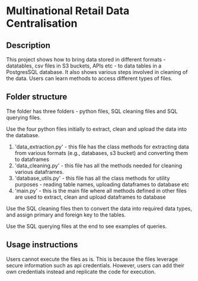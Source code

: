 # Multinational Retail Data Centralisation

## Description
This project shows how to bring data stored in different formats - datatables, csv files in S3 buckets, APIs etc - to data tables in a PostgresSQL database. It also shows various steps involved in cleaning of the data. Users can learn methods to access different types of files.

## Folder structure
The folder has three folders - python files, SQL cleaning files and SQL querying files. 

Use the four python files initially to extract, clean and upload the data into the database. 
1. 'data_extraction.py' - this file has the class methods for extracting data from various formats (e.g., databases, s3 bucket) and converting them to dataframes
2. 'data_cleaning.py' - this file has all the methods needed for cleaning various dataframes.
3. 'database_utils.py' - this file has all the class methods for utility purposes - reading table names, uploading dataframes to database etc
4. 'main.py' - this is the main file where all methods defined in other files are used to extract, clean and upload dataframes to database

Use the SQL cleaning files then to convert the data into required data types, and assign primary and foreign key to the tables.

Use the SQL querying files at the end to see examples of queries.

## Usage instructions
Users cannot execute the files as is. This is because the files leverage secure information such as api credentials. However, users can add their own credentials instead and replicate the code for execution. 